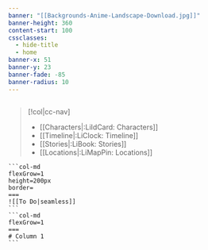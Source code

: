 ```yaml
---
banner: "[[Backgrounds-Anime-Landscape-Download.jpg]]"
banner-height: 360
content-start: 100
cssclasses:
  - hide-title
  - home
banner-x: 51
banner-y: 23
banner-fade: -85
banner-radius: 10
---
```

```search-bar

```

>[!col|cc-nav] 
>- [[Characters|:LiIdCard: Characters]]
>- [[Timeline|:LiClock: Timeline]]
>- [[Stories|:LiBook: Stories]]
>- [[Locations|:LiMapPin:  Locations]]

````col
```col-md
flexGrow=1
height=200px
border=
===
![[To Do|seamless]]
```
```col-md
flexGrow=1
===
# Column 1
```
````



